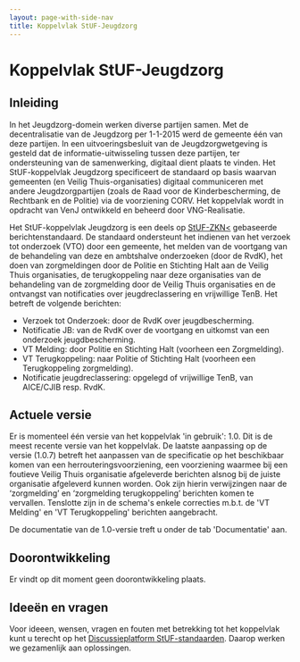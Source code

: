 ```yaml
---
layout: page-with-side-nav
title: Koppelvlak StUF-Jeugdzorg
---
```

# Koppelvlak StUF-Jeugdzorg

## Inleiding

In het Jeugdzorg-domein werken diverse partijen samen. Met de
decentralisatie van de Jeugdzorg per 1-1-2015 werd de gemeente één van
deze partijen. In een uitvoeringsbesluit van de Jeugdzorgwetgeving is
gesteld dat de informatie-uitwisseling tussen deze partijen, ter
ondersteuning van de samenwerking, digitaal dient plaats te vinden. Het
StUF-koppelvlak Jeugdzorg specificeert de standaard op basis waarvan
gemeenten (en Veilig Thuis-organisaties) digitaal communiceren met
andere Jeugdzorgpartijen (zoals de Raad voor de Kinderbescherming, de
Rechtbank en de Politie) via de voorziening CORV. Het
koppelvlak wordt in opdracht van VenJ ontwikkeld en beheerd door
VNG-Realisatie.  

Het StUF-koppelvlak Jeugdzorg is een deels op
[StUF-ZKN<](https://vng-realisatie.github.io/StUF-ZKN/) gebaseerde
berichtenstandaard. De standaard ondersteunt het indienen van het
verzoek tot onderzoek (VTO) door een gemeente, het melden van de
voortgang van de behandeling van deze en ambtshalve onderzoeken (door de
RvdK), het doen van zorgmeldingen door de Politie en Stichting Halt aan
de Veilig Thuis organisaties, de terugkoppeling naar deze organisaties
van de behandeling van de zorgmelding door de Veilig Thuis organisaties
en de ontvangst van notificaties over jeugdreclassering en vrijwillige
TenB. Het betreft de volgende berichten:

- Verzoek tot Onderzoek: door de RvdK over jeugdbescherming.
- Notificatie JB: van de RvdK over de voortgang en uitkomst van een
  onderzoek jeugdbescherming.
- VT Melding: door Politie en Stichting Halt (voorheen een Zorgmelding).
- VT Terugkoppeling: naar Politie of Stichting Halt (voorheen een
  Terugkoppeling zorgmelding).
- Notificatie jeugdreclassering: opgelegd of vrijwillige TenB, van
  AICE/CJIB resp. RvdK.

## Actuele versie

Er is momenteel één versie van het koppelvlak 'in gebruik': 1.0. Dit is
de meest recente versie van het koppelvlak. De laatste aanpassing op de
versie (1.0.7) betreft het aanpassen van de specificatie op het
beschikbaar komen van een herrouteringsvoorziening, een voorziening
waarmee bij een foutieve Veilig Thuis organisatie afgeleverde berichten
alsnog bij de juiste organisatie afgeleverd kunnen worden. Ook zijn
hierin verwijzingen naar de ‘zorgmelding’ en ‘zorgmelding
terugkoppeling’ berichten komen te vervallen. Tenslotte zijn in de
schema's enkele correcties m.b.t. de 'VT Melding' en 'VT Terugkoppeling'
berichten aangebracht.

De documentatie van de 1.0-versie treft u onder de tab 'Documentatie'
aan.

## Doorontwikkeling

Er vindt op dit moment geen doorontwikkeling plaats.

## Ideeën en vragen

Voor ideeen, wensen, vragen en fouten met betrekking tot het koppelvlak
kunt u terecht op het [Discussieplatform
StUF-standaarden](https://github.com/VNG-Realisatie/StUF-Standaarden/labels/Koppelvlak%20-%20Jeugdzorg).
Daarop werken we gezamenlijk aan oplossingen.
